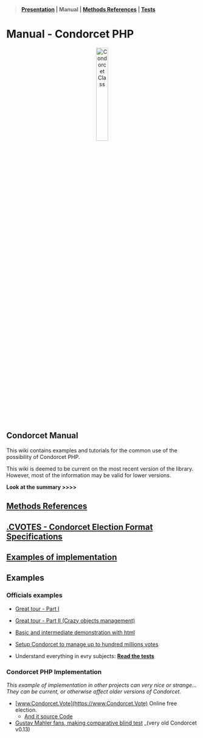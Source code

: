 > **[Presentation](https://github.com/julien-boudry/Condorcet/blob/master/README.md) | Manual | [Methods References](https://github.com/julien-boudry/Condorcet/blob/master/Documentation/README.md) | [Tests](https://github.com/julien-boudry/Condorcet/tree/master/Tests)**  

# Manual - Condorcet PHP

<p align="center">
  <img src="https://raw.githubusercontent.com/julien-boudry/Condorcet/master/condorcet-logo.png" alt="Condorcet Class" width="25%">
</p>   

## Condorcet Manual

This wiki contains examples and tutorials for the common use of the possibility of Condorcet PHP.   

This wiki is deemed to be current on the most recent version of the library. However, most of the information may be valid for lower versions.  

**Look at the summary >>>>**

## [Methods References](https://github.com/julien-boudry/Condorcet/tree/master/Documentation/README.md)

## [.CVOTES - Condorcet Election Format Specifications](https://github.com/CondorcetPHP/CondorcetElectionFormat/blob/main/README.md)

## [Examples of implementation](https://github.com/julien-boudry/Condorcet/wiki#examples)

## Examples

### Officials examples


* [Great tour - Part I](https://github.com/julien-boudry/Condorcet/blob/master/Examples/1.%20Overview.php)
* [Great tour - Part II (Crazy objects management)](https://github.com/julien-boudry/Condorcet/blob/master/Examples/2.%20AdvancedObjectManagement.php)
* [Basic and intermediate demonstration with html](https://github.com/julien-boudry/Condorcet/tree/master/Examples/Examples-with-html)

* [Setup Condorcet to manage up to hundred millions votes](https://github.com/julien-boudry/Condorcet/blob/master/Examples/Specifics_Examples/use_large_election_external_database_drivers.php)

* Understand everything in evry subjects: **[Read the tests](https://github.com/julien-boudry/Condorcet/tree/master/Tests)**

### Condorcet PHP Implementation

_This example of implementation in other projects can very nice or strange... They can be current, or otherwise affect older versions of Condorcet._   

* [www.Condorcet.Vote](https://www.Condorcet.Vote) Online free election.    
  * [And it source Code](https://github.com/julien-boudry/Condorcet.Vote)
* [Gustav Mahler fans, making comparative blind test](https://github.com/julien-boudry/Mahler-S2-BlindTest-Condorcet) _(very old Condorcet v0.13)
